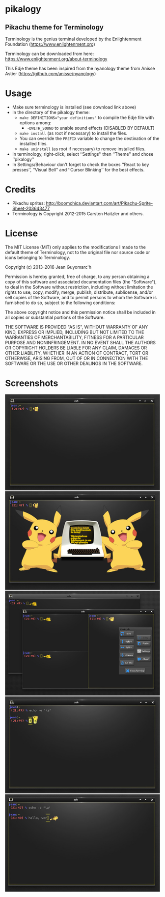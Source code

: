 pikalogy
========

Pikachu theme for Terminology
-----------------------------


Terminology is the genius terminal developed by the Enlightenment Foundation (https://www.enlightenment.org)

Terminology can be downloaded from here: https://www.enlightenment.org/about-terminology

This Edje theme has been inspired from the nyanology theme from Anisse Astier (https://github.com/anisse/nyanology)

Usage
=====

* Make sure terminology is installed (see download link above)
* In the directory of the pikalogy theme:
  * `make DEFINITIONS="your definitions"` to compile the Edje file with options among:
    * `-DWITH_SOUND` to unable sound effects (DISABLED BY DEFAULT)
  * `make install` (as root if necessary) to install the files.
  * You can override the `PREFIX` variable to change the destination of the installed files.
  * `make uninstall` (as root if necessary) to remove installed files.
* In terminology, right-click, select ‘‘Settings’’ then ‘‘Theme’’ and chose ‘‘pikalogy’’
* In Settings/Behaviour don't forget to check the boxes ‘‘React to key presses’’, ‘‘Visual Bell’’ and ‘‘Cursor Blinking’’ for the best effects.

Credits
=======

* Pikachu sprites: http://boomchica.deviantart.com/art/Pikachu-Sprite-Sheet-203643477
* Terminology is Copyright 2012-2015 Carsten Haitzler and others.

License
=======

The MIT License (MIT) only applies to the modifications I made to the default theme
of Terminology, not to the original file nor source code or icons belonging to Terminology.




Copyright (c) 2013-2016 Jean Guyomarc'h

Permission is hereby granted, free of charge, to any person obtaining a copy
of this software and associated documentation files (the "Software"), to deal
in the Software without restriction, including without limitation the rights
to use, copy, modify, merge, publish, distribute, sublicense, and/or sell
copies of the Software, and to permit persons to whom the Software is
furnished to do so, subject to the following conditions:

The above copyright notice and this permission notice shall be included in
all copies or substantial portions of the Software.

THE SOFTWARE IS PROVIDED "AS IS", WITHOUT WARRANTY OF ANY KIND, EXPRESS OR
IMPLIED, INCLUDING BUT NOT LIMITED TO THE WARRANTIES OF MERCHANTABILITY,
FITNESS FOR A PARTICULAR PURPOSE AND NONINFRINGEMENT. IN NO EVENT SHALL THE
AUTHORS OR COPYRIGHT HOLDERS BE LIABLE FOR ANY CLAIM, DAMAGES OR OTHER
LIABILITY, WHETHER IN AN ACTION OF CONTRACT, TORT OR OTHERWISE, ARISING FROM,
OUT OF OR IN CONNECTION WITH THE SOFTWARE OR THE USE OR OTHER DEALINGS IN
THE SOFTWARE.


Screenshots
===========


![](docs/1.jpg)
![](docs/2.jpg)
![](docs/3.jpg)
![](docs/4.jpg)
![](docs/5.jpg)
